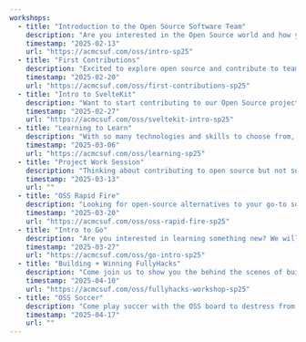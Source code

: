 ```yaml
---
workshops:
  - title: "Introduction to the Open Source Software Team"
    description: "Are you interested in the Open Source world and how you can be a part of it? Come join us to learn about the OSS board and the projects that you can contribute to, whether you're a beginner or an experienced developer! We will be going over our ongoing projects + you will be able to create new open source projects that will help our club!"
    timestamp: "2025-02-13"
    url: "https://acmcsuf.com/oss/intro-sp25"
  - title: "First Contributions"
    description: "Excited to explore open source and contribute to team projects? Join this hands-on workshop where you'll learn how to make your first contribution to a dedicated repository. From setting up GitHub to understanding collaborative workflows, we'll walk you through essential practices like branching, pull requests, and project management."
    timestamp: "2025-02-20"
    url: "https://acmcsuf.com/oss/first-contributions-sp25"
  - title: "Intro to SvelteKit"
    description: "Want to start contributing to our Open Source projects? Join us and learn SvelteKit, the framework behind many of our projects! We’ll cover the basics like project setup, routing, and dynamic components, so you can start building and contributing right away."
    timestamp: "2025-02-27"
    url: "https://acmcsuf.com/oss/sveltekit-intro-sp25"
  - title: "Learning to Learn"
    description: "With so many technologies and skills to choose from, learning can feel pretty overwhelming. In our Learning to Learn workshop, we'll share practical tips for picking up any skill effectively. Plus, we’ll talk about our own learning journeys like what’s worked and what hasn’t so you can learn from our experiences!"
    timestamp: "2025-03-06"
    url: "https://acmcsuf.com/oss/learning-sp25"
  - title: "Project Work Session"
    description: "Thinking about contributing to open source but not sure where to start? Come hang out with us this Thursday! We’ll be making progress on our open source projects, assigning tasks, and just having a chill work session as a break from midterms!!"
    timestamp: "2025-03-13"
    url: ""
  - title: "OSS Rapid Fire"
    description: "Looking for open-source alternatives to your go-to software? Want to start contributing beyond ACM OSS? Join us as we share powerful open-source tools and exciting projects to help you kickstart your open-source journey!"
    timestamp: "2025-03-20"
    url: "https://acmcsuf.com/oss/oss-rapid-fire-sp25"
  - title: "Intro to Go"
    description: "Are you interested in learning something new? We will cover the basics of Go, a simple yet powerful general-purpose programming language that you can use for your next project! We will go over the Golang syntax, showcase practical use cases for the language, and do a live coding demo by solving a problem from Advent Of Code"
    timestamp: "2025-03-27"
    url: "https://acmcsuf.com/oss/go-intro-sp25"
  - title: "Building + Winning FullyHacks"
    description: "Come join us to show you the behind the scenes of building FullyHacks 2025, from the director perspective to the developer perspective! We’ll also be giving tips on how you can win it 💪"
    timestamp: "2025-04-10"
    url: "https://acmcsuf.com/oss/fullyhacks-workshop-sp25"
  - title: "OSS Soccer"
    description: "Come play soccer with the OSS board to destress from classes ⚽️🫣"
    timestamp: "2025-04-17"
    url: ""
---
```

